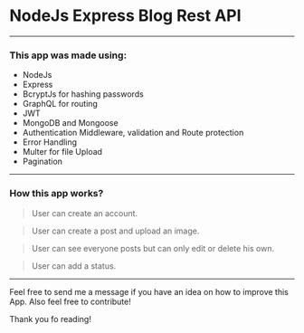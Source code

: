 # NodeJs Express Blog Rest API

---

### This app was made using:

- NodeJs
- Express
- BcryptJs for hashing passwords
- GraphQL for routing
- JWT
- MongoDB and Mongoose
- Authentication Middleware, validation and Route protection
- Error Handling
- Multer for file Upload
- Pagination

---


### How this app works?

> User can create an account.

> User can create a post and upload an image.

> User can see everyone posts but can only edit or delete his own.

> User can add a status.

---

Feel free to send me a message if you have an idea on how to improve this App. Also feel free to contribute!

Thank you fo reading!

